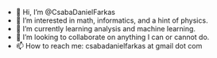 - 👋 Hi, I’m @CsabaDanielFarkas
- 👀 I’m interested in math, informatics, and a hint of physics.
- 🌱 I’m currently learning analysis and machine learning.
- 💞️ I’m looking to collaborate on anything I can or cannot do.
- 📫 How to reach me: csabadanielfarkas at gmail dot com

<!---
CsabaDanielFarkas/CsabaDanielFarkas is a ✨ special ✨ repository because its `README.md` (this file) appears on your GitHub profile.
You can click the Preview link to take a look at your changes.
--->

